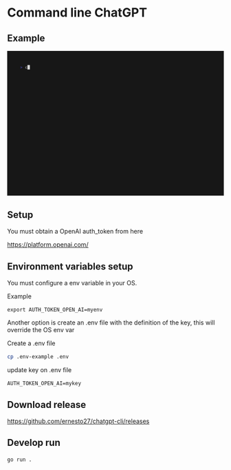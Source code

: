 # Command line ChatGPT 


## Example 

![Example chatgpt-cli](demo.gif)

## Setup 
You must obtain a OpenAI auth_token from here 

https://platform.openai.com/


## Environment variables setup

You must configure a  env variable in your OS.

Example

```
export AUTH_TOKEN_OPEN_AI=myenv
```


Another option is create an .env file with the definition of the key, this will override the OS env var


Create a .env file 

```sh
cp .env-example .env
```

update key on .env file 
```
AUTH_TOKEN_OPEN_AI=mykey
```


## Download release

https://github.com/ernesto27/chatgpt-cli/releases



## Develop run 
 
```sh
go run .
```


